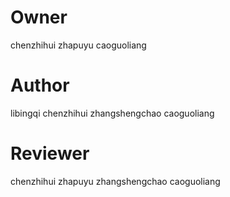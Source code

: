 # Owner
chenzhihui
zhapuyu
caoguoliang

# Author 
libingqi
chenzhihui
zhangshengchao
caoguoliang

# Reviewer
chenzhihui
zhapuyu
zhangshengchao
caoguoliang